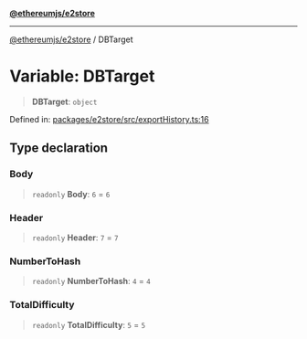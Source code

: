 [**@ethereumjs/e2store**](../README.md)

***

[@ethereumjs/e2store](../README.md) / DBTarget

# Variable: DBTarget

> **DBTarget**: `object`

Defined in: [packages/e2store/src/exportHistory.ts:16](https://github.com/ethereumjs/ethereumjs-monorepo/blob/master/packages/e2store/src/exportHistory.ts#L16)

## Type declaration

### Body

> `readonly` **Body**: `6` = `6`

### Header

> `readonly` **Header**: `7` = `7`

### NumberToHash

> `readonly` **NumberToHash**: `4` = `4`

### TotalDifficulty

> `readonly` **TotalDifficulty**: `5` = `5`
